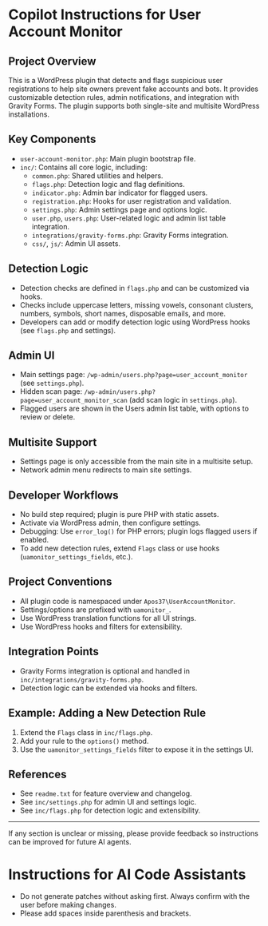 # Copilot Instructions for User Account Monitor

## Project Overview
This is a WordPress plugin that detects and flags suspicious user registrations to help site owners prevent fake accounts and bots. It provides customizable detection rules, admin notifications, and integration with Gravity Forms. The plugin supports both single-site and multisite WordPress installations.

## Key Components
- `user-account-monitor.php`: Main plugin bootstrap file.
- `inc/`: Contains all core logic, including:
  - `common.php`: Shared utilities and helpers.
  - `flags.php`: Detection logic and flag definitions.
  - `indicator.php`: Admin bar indicator for flagged users.
  - `registration.php`: Hooks for user registration and validation.
  - `settings.php`: Admin settings page and options logic.
  - `user.php`, `users.php`: User-related logic and admin list table integration.
  - `integrations/gravity-forms.php`: Gravity Forms integration.
  - `css/`, `js/`: Admin UI assets.

## Detection Logic
- Detection checks are defined in `flags.php` and can be customized via hooks.
- Checks include uppercase letters, missing vowels, consonant clusters, numbers, symbols, short names, disposable emails, and more.
- Developers can add or modify detection logic using WordPress hooks (see `flags.php` and settings).

## Admin UI
- Main settings page: `/wp-admin/users.php?page=user_account_monitor` (see `settings.php`).
- Hidden scan page: `/wp-admin/users.php?page=user_account_monitor_scan` (add scan logic in `settings.php`).
- Flagged users are shown in the Users admin list table, with options to review or delete.

## Multisite Support
- Settings page is only accessible from the main site in a multisite setup.
- Network admin menu redirects to main site settings.

## Developer Workflows
- No build step required; plugin is pure PHP with static assets.
- Activate via WordPress admin, then configure settings.
- Debugging: Use `error_log()` for PHP errors; plugin logs flagged users if enabled.
- To add new detection rules, extend `Flags` class or use hooks (`uamonitor_settings_fields`, etc.).

## Project Conventions
- All plugin code is namespaced under `Apos37\UserAccountMonitor`.
- Settings/options are prefixed with `uamonitor_`.
- Use WordPress translation functions for all UI strings.
- Use WordPress hooks and filters for extensibility.

## Integration Points
- Gravity Forms integration is optional and handled in `inc/integrations/gravity-forms.php`.
- Detection logic can be extended via hooks and filters.

## Example: Adding a New Detection Rule
1. Extend the `Flags` class in `inc/flags.php`.
2. Add your rule to the `options()` method.
3. Use the `uamonitor_settings_fields` filter to expose it in the settings UI.

## References
- See `readme.txt` for feature overview and changelog.
- See `inc/settings.php` for admin UI and settings logic.
- See `inc/flags.php` for detection logic and extensibility.

---
If any section is unclear or missing, please provide feedback so instructions can be improved for future AI agents.

# Instructions for AI Code Assistants
- Do not generate patches without asking first. Always confirm with the user before making changes.
- Please add spaces inside parenthesis and brackets.